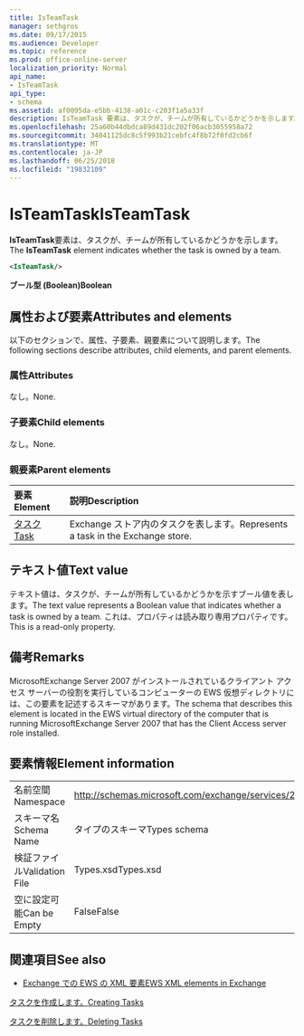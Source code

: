```yaml
---
title: IsTeamTask
manager: sethgros
ms.date: 09/17/2015
ms.audience: Developer
ms.topic: reference
ms.prod: office-online-server
localization_priority: Normal
api_name:
- IsTeamTask
api_type:
- schema
ms.assetid: af0095da-e5bb-4138-a01c-c203f1a5a33f
description: IsTeamTask 要素は、タスクが、チームが所有しているかどうかを示します。
ms.openlocfilehash: 25a60b44dbdca89d431dc202f06acb3055958a72
ms.sourcegitcommit: 34041125dc8c5f993b21cebfc4f8b72f0fd2cb6f
ms.translationtype: MT
ms.contentlocale: ja-JP
ms.lasthandoff: 06/25/2018
ms.locfileid: "19832109"
---
```

# <a name="isteamtask"></a><span data-ttu-id="d5746-103">IsTeamTask</span><span class="sxs-lookup"><span data-stu-id="d5746-103">IsTeamTask</span></span>

<span data-ttu-id="d5746-104">**IsTeamTask**要素は、タスクが、チームが所有しているかどうかを示します。</span><span class="sxs-lookup"><span data-stu-id="d5746-104">The **IsTeamTask** element indicates whether the task is owned by a team.</span></span> 
  
```xml
<IsTeamTask/>
```

 <span data-ttu-id="d5746-105">**ブール型 (Boolean)**</span><span class="sxs-lookup"><span data-stu-id="d5746-105">**Boolean**</span></span>
## <a name="attributes-and-elements"></a><span data-ttu-id="d5746-106">属性および要素</span><span class="sxs-lookup"><span data-stu-id="d5746-106">Attributes and elements</span></span>

<span data-ttu-id="d5746-107">以下のセクションで、属性、子要素、親要素について説明します。</span><span class="sxs-lookup"><span data-stu-id="d5746-107">The following sections describe attributes, child elements, and parent elements.</span></span>
  
### <a name="attributes"></a><span data-ttu-id="d5746-108">属性</span><span class="sxs-lookup"><span data-stu-id="d5746-108">Attributes</span></span>

<span data-ttu-id="d5746-109">なし。</span><span class="sxs-lookup"><span data-stu-id="d5746-109">None.</span></span>
  
### <a name="child-elements"></a><span data-ttu-id="d5746-110">子要素</span><span class="sxs-lookup"><span data-stu-id="d5746-110">Child elements</span></span>

<span data-ttu-id="d5746-111">なし。</span><span class="sxs-lookup"><span data-stu-id="d5746-111">None.</span></span>
  
### <a name="parent-elements"></a><span data-ttu-id="d5746-112">親要素</span><span class="sxs-lookup"><span data-stu-id="d5746-112">Parent elements</span></span>

|<span data-ttu-id="d5746-113">**要素**</span><span class="sxs-lookup"><span data-stu-id="d5746-113">**Element**</span></span>|<span data-ttu-id="d5746-114">**説明**</span><span class="sxs-lookup"><span data-stu-id="d5746-114">**Description**</span></span>|
|:-----|:-----|
|[<span data-ttu-id="d5746-115">タスク</span><span class="sxs-lookup"><span data-stu-id="d5746-115">Task</span></span>](task.md) <br/> |<span data-ttu-id="d5746-116">Exchange ストア内のタスクを表します。</span><span class="sxs-lookup"><span data-stu-id="d5746-116">Represents a task in the Exchange store.</span></span>  <br/> |
   
## <a name="text-value"></a><span data-ttu-id="d5746-117">テキスト値</span><span class="sxs-lookup"><span data-stu-id="d5746-117">Text value</span></span>

<span data-ttu-id="d5746-118">テキスト値は、タスクが、チームが所有しているかどうかを示すブール値を表します。</span><span class="sxs-lookup"><span data-stu-id="d5746-118">The text value represents a Boolean value that indicates whether a task is owned by a team.</span></span> <span data-ttu-id="d5746-119">これは、プロパティは読み取り専用プロパティです。</span><span class="sxs-lookup"><span data-stu-id="d5746-119">This is a read-only property.</span></span>
  
## <a name="remarks"></a><span data-ttu-id="d5746-120">備考</span><span class="sxs-lookup"><span data-stu-id="d5746-120">Remarks</span></span>

<span data-ttu-id="d5746-121">MicrosoftExchange Server 2007 がインストールされているクライアント アクセス サーバーの役割を実行しているコンピューターの EWS 仮想ディレクトリには、この要素を記述するスキーマがあります。</span><span class="sxs-lookup"><span data-stu-id="d5746-121">The schema that describes this element is located in the EWS virtual directory of the computer that is running MicrosoftExchange Server 2007 that has the Client Access server role installed.</span></span>
  
## <a name="element-information"></a><span data-ttu-id="d5746-122">要素情報</span><span class="sxs-lookup"><span data-stu-id="d5746-122">Element information</span></span>

|||
|:-----|:-----|
|<span data-ttu-id="d5746-123">名前空間</span><span class="sxs-lookup"><span data-stu-id="d5746-123">Namespace</span></span>  <br/> |http://schemas.microsoft.com/exchange/services/2006/types  <br/> |
|<span data-ttu-id="d5746-124">スキーマ名</span><span class="sxs-lookup"><span data-stu-id="d5746-124">Schema Name</span></span>  <br/> |<span data-ttu-id="d5746-125">タイプのスキーマ</span><span class="sxs-lookup"><span data-stu-id="d5746-125">Types schema</span></span>  <br/> |
|<span data-ttu-id="d5746-126">検証ファイル</span><span class="sxs-lookup"><span data-stu-id="d5746-126">Validation File</span></span>  <br/> |<span data-ttu-id="d5746-127">Types.xsd</span><span class="sxs-lookup"><span data-stu-id="d5746-127">Types.xsd</span></span>  <br/> |
|<span data-ttu-id="d5746-128">空に設定可能</span><span class="sxs-lookup"><span data-stu-id="d5746-128">Can be Empty</span></span>  <br/> |<span data-ttu-id="d5746-129">False</span><span class="sxs-lookup"><span data-stu-id="d5746-129">False</span></span>  <br/> |
   
## <a name="see-also"></a><span data-ttu-id="d5746-130">関連項目</span><span class="sxs-lookup"><span data-stu-id="d5746-130">See also</span></span>



- [<span data-ttu-id="d5746-131">Exchange での EWS の XML 要素</span><span class="sxs-lookup"><span data-stu-id="d5746-131">EWS XML elements in Exchange</span></span>](ews-xml-elements-in-exchange.md)


[<span data-ttu-id="d5746-132">タスクを作成します。</span><span class="sxs-lookup"><span data-stu-id="d5746-132">Creating Tasks</span></span>](http://msdn.microsoft.com/library/0ef97334-e8a0-4f67-a23a-dd9e2bbad49f%28Office.15%29.aspx)
  
[<span data-ttu-id="d5746-133">タスクを削除します。</span><span class="sxs-lookup"><span data-stu-id="d5746-133">Deleting Tasks</span></span>](http://msdn.microsoft.com/library/a3d7e25f-8a35-4901-b1d9-d31f418ab340%28Office.15%29.aspx)

